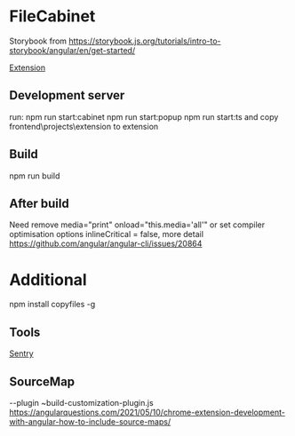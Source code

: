 # FileCabinet
Storybook from https://storybook.js.org/tutorials/intro-to-storybook/angular/en/get-started/

[Extension](https://chrome.google.com/webstore/detail/file-cabinet/poiackckjbminlmppejhfkmjkfpfegkd?hl=ru)

## Development server
run:
npm run start:cabinet
npm run start:popup
npm run start:ts
and copy frontend\projects\extension to extension

## Build
npm run build

## After build
Need remove media="print" onload="this.media='all'" or set compiler optimisation options
inlineCritical = false, more detail https://github.com/angular/angular-cli/issues/20864

# Additional
npm install copyfiles -g

## Tools
[Sentry](https://sentry.io/organizations/apilab/issues/?project=6103397)

## SourceMap
--plugin ~build-customization-plugin.js
https://angularquestions.com/2021/05/10/chrome-extension-development-with-angular-how-to-include-source-maps/

